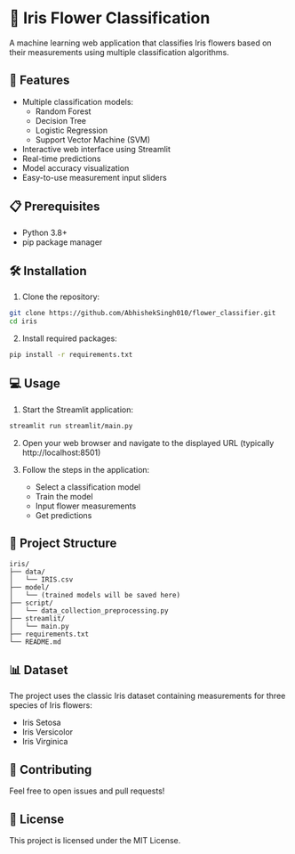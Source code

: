 # 🌸 Iris Flower Classification

A machine learning web application that classifies Iris flowers based on their measurements using multiple classification algorithms.

## 🚀 Features

- Multiple classification models:
  - Random Forest
  - Decision Tree
  - Logistic Regression
  - Support Vector Machine (SVM)
- Interactive web interface using Streamlit
- Real-time predictions
- Model accuracy visualization
- Easy-to-use measurement input sliders

## 📋 Prerequisites

- Python 3.8+
- pip package manager

## 🛠️ Installation

1. Clone the repository:
```bash
git clone https://github.com/AbhishekSingh010/flower_classifier.git
cd iris
```

2. Install required packages:
```bash
pip install -r requirements.txt
```

## 💻 Usage

1. Start the Streamlit application:
```bash
streamlit run streamlit/main.py
```

2. Open your web browser and navigate to the displayed URL (typically http://localhost:8501)

3. Follow the steps in the application:
   - Select a classification model
   - Train the model
   - Input flower measurements
   - Get predictions

## 📁 Project Structure

```
iris/
├── data/
│   └── IRIS.csv
├── model/
│   └── (trained models will be saved here)
├── script/
│   └── data_collection_preprocessing.py
├── streamlit/
│   └── main.py
├── requirements.txt
└── README.md
```

## 📊 Dataset

The project uses the classic Iris dataset containing measurements for three species of Iris flowers:
- Iris Setosa
- Iris Versicolor
- Iris Virginica

## 🤝 Contributing

Feel free to open issues and pull requests!

## 📜 License

This project is licensed under the MIT License.